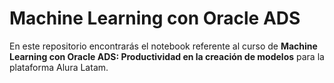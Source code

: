 # Machine Learning con Oracle ADS

En este repositorio encontrarás el notebook referente al curso de **Machine Learning con Oracle ADS: Productividad en la creación de modelos** para la plataforma Alura Latam.
